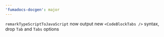```yaml
---
'fumadocs-docgen': major
---
```


`remarkTypeScriptToJavaScript` now output new `<CodeBlockTabs />` syntax, drop `Tab` and `Tabs` options
